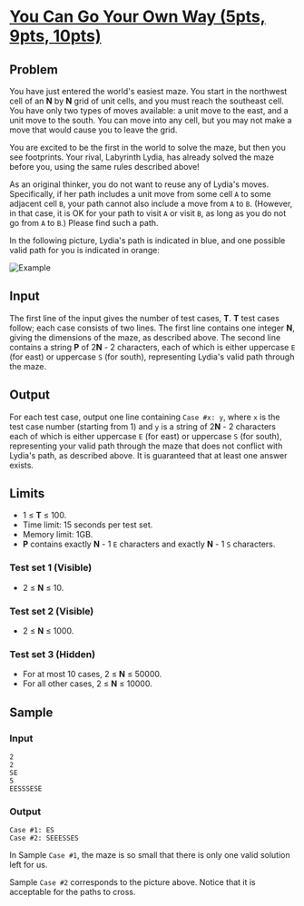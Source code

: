 #   [You Can Go Your Own Way (5pts, 9pts, 10pts)](https://codingcompetitions.withgoogle.com/codejam/round/0000000000051705/00000000000881da)

##  Problem
You have just entered the world's easiest maze. You start in the northwest cell of an **N** by **N** grid of unit cells, and you must reach the southeast cell. You have only two types of moves available: a unit move to the east, and a unit move to the south. You can move into any cell, but you may not make a move that would cause you to leave the grid.

You are excited to be the first in the world to solve the maze, but then you see footprints. Your rival, Labyrinth Lydia, has already solved the maze before you, using the same rules described above!

As an original thinker, you do not want to reuse any of Lydia's moves. Specifically, if her path includes a unit move from some cell `A` to some adjacent cell `B`, your path cannot also include a move from `A` to `B`. (However, in that case, it is OK for your path to visit `A` or visit `B`, as long as you do not go from `A` to `B`.) Please find such a path.

In the following picture, Lydia's path is indicated in blue, and one possible valid path for you is indicated in orange:

![Example](problem.svg)

##  Input
The first line of the input gives the number of test cases, **T**. **T** test cases follow; each case consists of two lines. The first line contains one integer **N**, giving the dimensions of the maze, as described above. The second line contains a string **P** of 2**N** - 2 characters, each of which is either uppercase `E` (for east) or uppercase `S` (for south), representing Lydia's valid path through the maze.

##  Output
For each test case, output one line containing `Case #x: y`, where `x` is the test case number (starting from 1) and `y` is a string of 2**N** - 2 characters each of which is either uppercase `E` (for east) or uppercase `S` (for south), representing your valid path through the maze that does not conflict with Lydia's path, as described above. It is guaranteed that at least one answer exists.

##  Limits
* 1 ≤ **T** ≤ 100.
* Time limit: 15 seconds per test set.
* Memory limit: 1GB.
* **P** contains exactly **N** - 1 `E` characters and exactly **N** - 1 `S` characters.

### Test set 1 (Visible)
* 2 ≤ **N** ≤ 10.

### Test set 2 (Visible)
* 2 ≤ **N** ≤ 1000.

### Test set 3 (Hidden)
* For at most 10 cases, 2 ≤ **N** ≤ 50000.
* For all other cases, 2 ≤ **N** ≤ 10000.

##  Sample
### Input
```
2
2
SE
5
EESSSESE
```

### Output
```
Case #1: ES
Case #2: SEEESSES
```

In Sample `Case #1`, the maze is so small that there is only one valid solution left for us.

Sample `Case #2` corresponds to the picture above. Notice that it is acceptable for the paths to cross.

